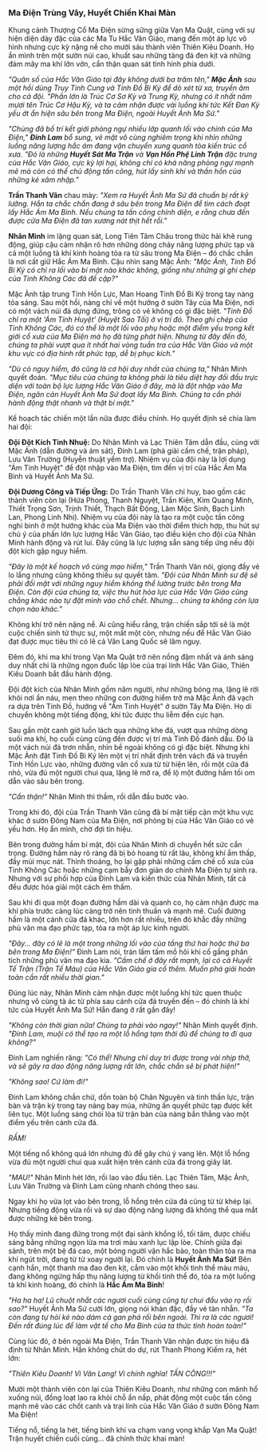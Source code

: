 ### Ma Điện Trùng Vây, Huyết Chiến Khai Màn

Khung cảnh Thượng Cổ Ma Điện sừng sững giữa Vạn Ma Quật, cùng với sự hiện diện dày đặc của các Ma Tu Hắc Vân Giáo, mang đến một áp lực vô hình nhưng cực kỳ nặng nề cho mười sáu thành viên Thiên Kiêu Doanh. Họ ẩn mình trên một sườn núi cao, khuất sau những tảng đá đen kịt và những đám mây ma khí lởn vởn, cẩn thận quan sát tình hình phía dưới.

_"Quân số của Hắc Vân Giáo tại đây không dưới ba trăm tên," **Mặc Ảnh** sau một hồi dùng Truy Tinh Cung và Tinh Đồ Bi Ký để dò xét từ xa, truyền âm cho cả đội. "Phần lớn là Trúc Cơ Sơ Kỳ và Trung Kỳ, nhưng có ít nhất năm mươi tên Trúc Cơ Hậu Kỳ, và ta cảm nhận được vài luồng khí tức Kết Đan Kỳ yếu ớt ẩn hiện sâu bên trong Ma Điện, ngoài Huyết Ảnh Ma Sứ."_

_"Chúng đã bố trí kết giới phòng ngự nhiều lớp quanh lối vào chính của Ma Điện," **Đinh Lam** bổ sung, vẻ mặt vô cùng nghiêm trọng khi nhìn những luồng năng lượng hắc ám đang vận chuyển xung quanh tòa kiến trúc cổ xưa. "Đó là những **Huyết Sát Ma Trận** và **Vạn Hồn Phệ Linh Trận** đặc trưng của Hắc Vân Giáo, cực kỳ lợi hại, không chỉ có khả năng phòng ngự mạnh mẽ mà còn có thể chủ động tấn công, hút lấy sinh khí và thần hồn của những kẻ xâm nhập."_

**Trần Thanh Vân** chau mày: _"Xem ra Huyết Ảnh Ma Sứ đã chuẩn bị rất kỹ lưỡng. Hắn ta chắc chắn đang ở sâu bên trong Ma Điện để tìm cách đoạt lấy Hắc Ám Ma Binh. Nếu chúng ta tấn công chính diện, e rằng chưa đến được cửa Ma Điện đã tan xương nát thịt hết rồi."_

**Nhân Minh** im lặng quan sát, Long Tiên Tâm Châu trong thức hải khẽ rung động, giúp cậu cảm nhận rõ hơn những dòng chảy năng lượng phức tạp và cả một luồng tà khí kinh hoàng tỏa ra từ sâu trong Ma Điện – đó chắc chắn là nơi cất giữ Hắc Ám Ma Binh. Cậu nhìn sang Mặc Ảnh: _"Mặc Ảnh, Tinh Đồ Bi Ký có chỉ ra lối vào bí mật nào khác không, giống như những gì ghi chép của Tinh Không Các đã đề cập?"_

Mặc Ảnh tập trung Tinh Hồn Lực, Man Hoang Tinh Đồ Bi Ký trong tay nàng tỏa sáng. Sau một hồi, nàng chỉ về một hướng ở sườn Tây của Ma Điện, nơi có một vách núi đá dựng đứng, trông có vẻ không có gì đặc biệt. _"Tinh Đồ chỉ ra một 'Ám Tinh Huyệt' (Huyệt Sao Tối) ở vị trí đó. Theo ghi chép của Tinh Không Các, đó có thể là một lối vào phụ hoặc một điểm yếu trong kết giới cổ xưa của Ma Điện mà họ đã từng phát hiện. Nhưng từ đây đến đó, chúng ta phải vượt qua ít nhất hai vòng tuần tra của Hắc Vân Giáo và một khu vực có địa hình rất phức tạp, dễ bị phục kích."_

_"Dù có nguy hiểm, đó cũng là cơ hội duy nhất của chúng ta,"_ Nhân Minh quyết đoán. _"Mục tiêu của chúng ta không phải là tiêu diệt hay đối đầu trực diện với toàn bộ lực lượng Hắc Vân Giáo ở đây, mà là đột nhập vào Ma Điện, ngăn cản Huyết Ảnh Ma Sứ đoạt lấy Ma Binh. Chúng ta cần phải hành động thật nhanh và thật bí mật."_

Kế hoạch tác chiến một lần nữa được điều chỉnh. Họ quyết định sẽ chia làm hai đội:

**Đội Đột Kích Tinh Nhuệ:** Do Nhân Minh và Lạc Thiên Tâm dẫn đầu, cùng với Mặc Ảnh (dẫn đường và ám sát), Đinh Lam (phá giải cấm chế, trận pháp), Lưu Vân Trường (Huyễn thuật yểm trợ). Nhiệm vụ của đội này là lợi dụng "Ám Tinh Huyệt" để đột nhập vào Ma Điện, tìm đến vị trí của Hắc Ám Ma Binh và Huyết Ảnh Ma Sứ.

**Đội Dương Công và Tiếp Ứng:** Do Trần Thanh Vân chỉ huy, bao gồm các thành viên còn lại (Hứa Phong, Thanh Nguyệt, Trần Kiên, Kim Quang Minh, Thiết Trọng Sơn, Trịnh Thiết, Thạch Bất Động, Lâm Mộc Sinh, Bạch Linh Lan, Phong Linh Nhi). Nhiệm vụ của đội này là tạo ra một cuộc tấn công nghi binh ở một hướng khác của Ma Điện vào thời điểm thích hợp, thu hút sự chú ý của phần lớn lực lượng Hắc Vân Giáo, tạo điều kiện cho đội của Nhân Minh hành động và rút lui. Đây cũng là lực lượng sẵn sàng tiếp ứng nếu đội đột kích gặp nguy hiểm.

_"Đây là một kế hoạch vô cùng mạo hiểm,"_ Trần Thanh Vân nói, giọng đầy vẻ lo lắng nhưng cũng không thiếu sự quyết tâm. _"Đội của Nhân Minh sư đệ sẽ phải đối mặt với những nguy hiểm không thể lường trước bên trong Ma Điện. Còn đội của chúng ta, việc thu hút hỏa lực của Hắc Vân Giáo cũng chẳng khác nào tự đặt mình vào chỗ chết. Nhưng... chúng ta không còn lựa chọn nào khác."_

Không khí trở nên nặng nề. Ai cũng hiểu rằng, trận chiến sắp tới sẽ là một cuộc chiến sinh tử thực sự, một mất một còn, nhưng nếu để Hắc Vân Giáo đạt được mục tiêu thì có lẽ cả Văn Lang Quốc sẽ lâm nguy.

Đêm đó, khi ma khí trong Vạn Ma Quật trở nên nồng đậm nhất và ánh sáng duy nhất chỉ là những ngọn đuốc lập lòe của trại lính Hắc Vân Giáo, Thiên Kiêu Doanh bắt đầu hành động.

Đội đột kích của Nhân Minh gồm năm người, như những bóng ma, lặng lẽ rời khỏi nơi ẩn náu, men theo những con đường hiểm trở mà Mặc Ảnh đã vạch ra dựa trên Tinh Đồ, hướng về "Ám Tinh Huyệt" ở sườn Tây Ma Điện. Họ di chuyển không một tiếng động, khí tức được thu liễm đến cực hạn.

Sau gần một canh giờ luồn lách qua những khe đá, vượt qua những dòng suối ma khí, họ cuối cùng cũng đến được vị trí mà Tinh Đồ đánh dấu. Đó là một vách núi đá trơn nhẵn, nhìn bề ngoài không có gì đặc biệt. Nhưng khi Mặc Ảnh đặt Tinh Đồ Bi Ký lên một vị trí nhất định trên vách đá và truyền Tinh Hồn Lực vào, những đường vân cổ xưa từ từ hiện lên, rồi một cửa đá nhỏ, vừa đủ một người chui qua, lặng lẽ mở ra, để lộ một đường hầm tối om dẫn vào sâu bên trong.

_"Cẩn thận!"_ Nhân Minh thì thầm, rồi dẫn đầu bước vào.

Trong khi đó, đội của Trần Thanh Vân cũng đã bí mật tiếp cận một khu vực khác ở sườn Đông Nam của Ma Điện, nơi phòng bị của Hắc Vân Giáo có vẻ yếu hơn. Họ ẩn mình, chờ đợi tín hiệu.

Bên trong đường hầm bí mật, đội của Nhân Minh di chuyển hết sức cẩn trọng. Đường hầm này rõ ràng đã bị bỏ hoang từ rất lâu, không khí ẩm thấp, đầy mùi mục nát. Thỉnh thoảng, họ lại gặp phải những cấm chế cổ xưa của Tinh Không Các hoặc những cạm bẫy đơn giản do chính Ma Điện tự sinh ra. Nhưng với sự phối hợp của Đinh Lam và kiến thức của Nhân Minh, tất cả đều được hóa giải một cách êm thấm.

Sau khi đi qua một đoạn đường hầm dài và quanh co, họ cảm nhận được ma khí phía trước càng lúc càng trở nên tinh thuần và mạnh mẽ. Cuối đường hầm là một cánh cửa đá khác, lớn hơn rất nhiều, trên đó khắc đầy những phù văn ma đạo phức tạp, tỏa ra một áp lực kinh người.

_"Đây... đây có lẽ là một trong những lối vào của tầng thứ hai hoặc thứ ba bên trong Ma Điện!"_ Đinh Lam nói, trán lấm tấm mồ hôi khi cố gắng phân tích những phù văn ma đạo kia. _"Cấm chế ở đây rất mạnh, lại có cả Huyết Tế Trận (Trận Tế Máu) của Hắc Vân Giáo gia cố thêm. Muốn phá giải hoàn toàn cần rất nhiều thời gian."_

Đúng lúc này, Nhân Minh cảm nhận được một luồng khí tức quen thuộc nhưng vô cùng tà ác từ phía sau cánh cửa đá truyền đến – đó chính là khí tức của Huyết Ảnh Ma Sứ! Hắn đang ở rất gần đây!

_"Không còn thời gian nữa! Chúng ta phải vào ngay!"_ Nhân Minh quyết định. _"Đinh Lam, muội có thể tạo ra một lỗ hổng tạm thời đủ để chúng ta đi qua không?"_

Đinh Lam nghiến răng: _"Có thể! Nhưng chỉ duy trì được trong vài nhịp thở, và sẽ gây ra dao động năng lượng rất lớn, chắc chắn sẽ bị phát hiện!"_

_"Không sao! Cứ làm đi!"_

Đinh Lam không chần chừ, dồn toàn bộ Chân Nguyên và tinh thần lực, trận bàn và trận kỳ trong tay nàng bay múa, những ấn quyết phức tạp được kết liên tục. Một luồng sáng chói lòa từ trận bàn của nàng bắn thẳng vào một điểm yếu trên cánh cửa đá.

*RẦM!*

Một tiếng nổ không quá lớn nhưng đủ để gây chú ý vang lên. Một lỗ hổng vừa đủ một người chui qua xuất hiện trên cánh cửa đá trong giây lát.

_"MAU!"_ Nhân Minh hét lớn, rồi lao vào đầu tiên. Lạc Thiên Tâm, Mặc Ảnh, Lưu Vân Trường và Đinh Lam cũng nhanh chóng theo sau.

Ngay khi họ vừa lọt vào bên trong, lỗ hổng trên cửa đá cũng từ từ khép lại. Nhưng tiếng động vừa rồi và sự dao động năng lượng đã không thể qua mắt được những kẻ bên trong.

Họ thấy mình đang đứng trong một đại sảnh khổng lồ, tối tăm, được chiếu sáng bằng những ngọn lửa ma trơi màu xanh lục lập lòe. Chính giữa đại sảnh, trên một bệ đá cao, một bóng người vận hắc bào, toàn thân tỏa ra ma khí ngút trời, đang từ từ xoay người lại. Đó chính là **Huyết Ảnh Ma Sứ!** Bên cạnh hắn, một thanh ma đao đen kịt, cắm vào một khối tinh thể màu máu, đang không ngừng hấp thụ năng lượng từ khối tinh thể đó, tỏa ra một luồng tà khí kinh hoàng, đó chính là **Hắc Ám Ma Binh**!

_"Ha ha ha! Lũ chuột nhắt các ngươi cuối cùng cũng tự chui đầu vào rọ rồi sao?"_ Huyết Ảnh Ma Sứ cười lớn, giọng nói khàn đặc, đầy vẻ tàn nhẫn. _"Ta còn đang tự hỏi kẻ nào dám cả gan phá rối bên ngoài. Thì ra là các ngươi! Đến rất đúng lúc để làm vật tế cho Ma Binh của ta thức tỉnh hoàn toàn!"_

Cùng lúc đó, ở bên ngoài Ma Điện, Trần Thanh Vân nhận được tín hiệu đã định từ Nhân Minh. Hắn không chút do dự, rút Thanh Phong Kiếm ra, hét lớn:

_"Thiên Kiêu Doanh! Vì Văn Lang! Vì chính nghĩa! TẤN CÔNG!!!"_

Mười một thành viên còn lại của Thiên Kiêu Doanh, như những con mãnh hổ xuống núi, đồng loạt lao ra khỏi chỗ ẩn nấp, phát động một cuộc tấn công mạnh mẽ vào các chốt canh và trại lính của Hắc Vân Giáo ở sườn Đông Nam Ma Điện!

Tiếng nổ, tiếng la hét, tiếng binh khí va chạm vang vọng khắp Vạn Ma Quật! Trận huyết chiến cuối cùng... đã chính thức khai màn!
